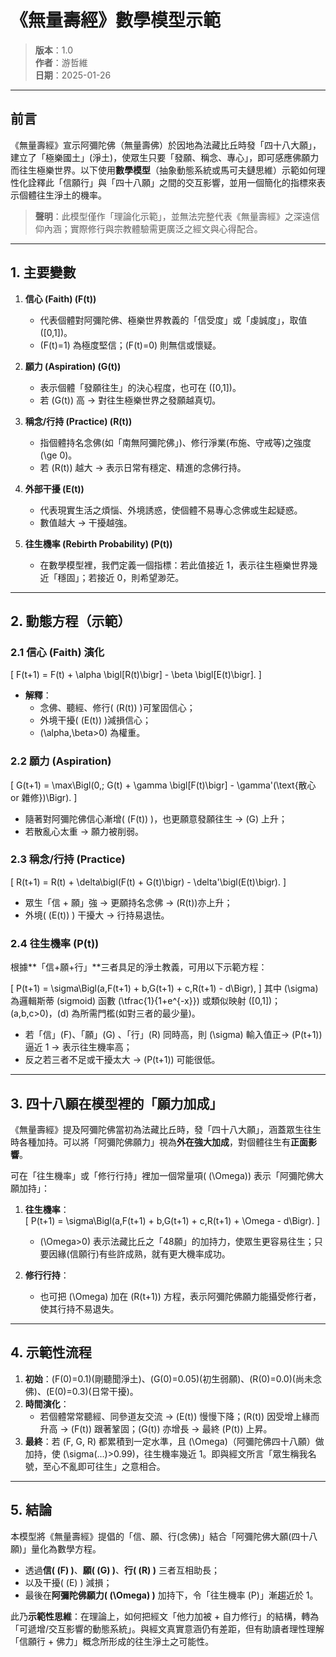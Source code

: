 # 《無量壽經》數學模型示範

> **版本**：1.0  
> **作者**：游哲維  
> **日期**：2025-01-26  

---

## 前言

《無量壽經》宣示阿彌陀佛（無量壽佛）於因地為法藏比丘時發「四十八大願」，建立了「極樂國土」(淨土)，使眾生只要「發願、稱念、專心」，即可感應佛願力而往生極樂世界。以下使用**數學模型**（抽象動態系統或馬可夫鏈思維）示範如何理性化詮釋此「信願行」與「四十八願」之間的交互影響，並用一個簡化的指標來表示個體往生淨土的機率。

> **聲明**：此模型僅作「理論化示範」，並無法完整代表《無量壽經》之深遠信仰內涵；實際修行與宗教體驗需更廣泛之經文與心得配合。

---

## 1. 主要變數

1. **信心 (Faith) \(F(t)\)**  
   - 代表個體對阿彌陀佛、極樂世界教義的「信受度」或「虔誠度」，取值 \([0,1]\)。  
   - \(F(t)=1\) 為極度堅信；\(F(t)=0\) 則無信或懷疑。

2. **願力 (Aspiration) \(G(t)\)**  
   - 表示個體「發願往生」的決心程度，也可在 \([0,1]\)。  
   - 若 \(G(t)\) 高 → 對往生極樂世界之發願越真切。

3. **稱念/行持 (Practice) \(R(t)\)**  
   - 指個體持名念佛(如「南無阿彌陀佛」)、修行淨業(布施、守戒等)之強度 \(\ge 0\)。  
   - 若 \(R(t)\) 越大 → 表示日常有穩定、精進的念佛行持。

4. **外部干擾 (E(t))**  
   - 代表現實生活之煩惱、外境誘惑，使個體不易專心念佛或生起疑惑。  
   - 數值越大 → 干擾越強。

5. **往生機率 (Rebirth Probability) \(P(t)\)**  
   - 在數學模型裡，我們定義一個指標：若此值接近 1，表示往生極樂世界幾近「穩固」；若接近 0，則希望渺茫。

---

## 2. 動態方程（示範）

### 2.1 信心 (Faith) 演化

\[
F(t+1) = F(t) + \alpha \bigl[R(t)\bigr] - \beta \bigl[E(t)\bigr].
\]
- **解釋**：  
  - 念佛、聽經、修行( \(R(t)\) )可鞏固信心；  
  - 外境干擾( \(E(t)\) )減損信心；  
  - \(\alpha,\beta>0\) 為權重。

### 2.2 願力 (Aspiration)

\[
G(t+1) = \max\Bigl(0,\; G(t) + \gamma \bigl[F(t)\bigr] - \gamma'(\text{散心 or 雜修})\Bigr).
\]
- 隨著對阿彌陀佛信心漸增( \(F(t)\) )，也更願意發願往生 → \(G\) 上升；  
- 若散亂心太重 → 願力被削弱。

### 2.3 稱念/行持 (Practice)

\[
R(t+1) = R(t) + \delta\bigl(F(t) + G(t)\bigr) - \delta'\bigl(E(t)\bigr).
\]
- 眾生「信 + 願」強 → 更願持名念佛 → \(R(t)\)亦上升；  
- 外境( \(E(t)\) ) 干擾大 → 行持易退怯。

### 2.4 往生機率 \(P(t)\)

根據**「信+願+行」**三者具足的淨土教義，可用以下示範方程：

\[
P(t+1) = \sigma\Bigl(a\,F(t+1) + b\,G(t+1) + c\,R(t+1) - d\Bigr),
\]
其中 \(\sigma\) 為邏輯斯蒂 (sigmoid) 函數 \(\tfrac{1}{1+e^{-x}}\) 或類似映射 \([0,1]\)；\(a,b,c>0\)，\(d\) 為所需門檻(如對三者的最少量)。  
- 若「信」\(F\)、「願」\(G\) 、「行」\(R\) 同時高，則 \(\sigma\) 輸入值正→ \(P(t+1)\)逼近 1 → 表示往生機率高；  
- 反之若三者不足或干擾太大 → \(P(t+1)\) 可能很低。

---

## 3. 四十八願在模型裡的「願力加成」

《無量壽經》提及阿彌陀佛當初為法藏比丘時，發「四十八大願」，涵蓋眾生往生時各種加持。可以將「阿彌陀佛願力」視為**外在強大加成**，對個體往生有**正面影響**。

可在「往生機率」或「修行行持」裡加一個常量項( \(\Omega\)) 表示「阿彌陀佛大願加持」：

1. **往生機率**：  
   \[
   P(t+1) = \sigma\Bigl(a\,F(t+1) + b\,G(t+1) + c\,R(t+1) + \Omega - d\Bigr).
   \]
   - \(\Omega>0\) 表示法藏比丘之「48願」的加持力，使眾生更容易往生；只要因緣(信願行)有些許成熟，就有更大機率成功。

2. **修行行持**：  
   - 也可把 \(\Omega\) 加在 \(R(t+1)\) 方程，表示阿彌陀佛願力能攝受修行者，使其行持不易退失。

---

## 4. 示範性流程

1. **初始**：\(F(0)=0.1\)(剛聽聞淨土)、\(G(0)=0.05\)(初生弱願)、\(R(0)=0.0\)(尚未念佛)、\(E(0)=0.3\)(日常干擾)。  
2. **時間演化**：  
   - 若個體常常聽經、同參道友交流 → \(E(t)\) 慢慢下降；\(R(t)\) 因受增上緣而升高 → \(F(t)\) 跟著鞏固；\(G(t)\) 亦增長 → 最終 \(P(t)\) 上昇。  
3. **最終**：若 \(F, G, R\) 都累積到一定水準，且 \(\Omega\)（阿彌陀佛四十八願）做加持，使 \(\sigma(...)>0.99\)，往生機率幾近 1。即與經文所言「眾生稱我名號，至心不亂即可往生」之意相合。

---

## 5. 結論

本模型將《無量壽經》提倡的「信、願、行(念佛)」結合「阿彌陀佛大願(四十八願)」量化為數學方程。  
- 透過**信( \(F\) )**、**願( \(G\) )**、**行( \(R\) )** 三者互相助長；  
- 以及干擾( \(E\) ) 減損；  
- 最後在**阿彌陀佛願力( \(\Omega\) )** 加持下，令「往生機率 \(P\)」漸趨近於 1。

此乃**示範性思維**：在理論上，如何把經文「他力加被 + 自力修行」的結構，轉為「可遞增/交互影響的動態系統」。與經文真實意涵仍有差距，但有助讀者理性理解「信願行 + 佛力」概念所形成的往生淨土之可能性。
